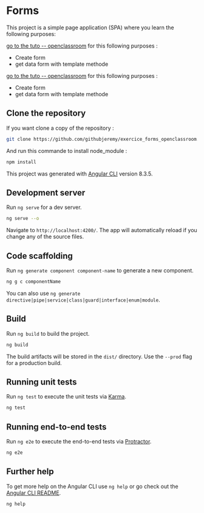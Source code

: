 # Forms

This project is a simple page application (SPA) where you learn the following purposes:

[go to the tuto -- openclassroom](https://openclassrooms.com/fr/courses/4668271-developpez-des-applications-web-avec-angular/5089516-ecoutez-lutilisateur-avec-les-forms-methode-template) for this following purposes :

* Create form
* get data form with template methode

[go to the tuto -- openclassroom](https://openclassrooms.com/fr/courses/4668271-developpez-des-applications-web-avec-angular/5090131-ecoutez-lutilisateur-avec-les-forms-methode-reactive) for this following purposes :

* Create form
* get data form with template methode

## Clone the repository

If you want clone a copy of the repository :

```bash
git clone https://github.com/githubjeremy/exercice_forms_openclassroom.git
```

And run this commande to install node_module :

```bash
npm install
```

This project was generated with [Angular CLI](https://github.com/angular/angular-cli) version 8.3.5.

## Development server

Run `ng serve` for a dev server.
```bash
ng serve --o
```
Navigate to `http://localhost:4200/`. The app will automatically reload if you change any of the source files.

## Code scaffolding

Run `ng generate component component-name` to generate a new component.
```bash
ng g c componentName
```
You can also use `ng generate directive|pipe|service|class|guard|interface|enum|module`.

## Build

Run `ng build` to build the project.
```bash
ng build
```
The build artifacts will be stored in the `dist/` directory. Use the `--prod` flag for a production build.

## Running unit tests

Run `ng test` to execute the unit tests via [Karma](https://karma-runner.github.io).
```bash
ng test
```

## Running end-to-end tests

Run `ng e2e` to execute the end-to-end tests via [Protractor](http://www.protractortest.org/).
```bash
ng e2e
```

## Further help

To get more help on the Angular CLI use `ng help` or go check out the [Angular CLI README](https://github.com/angular/angular-cli/blob/master/README.md).
```bash
ng help
```
